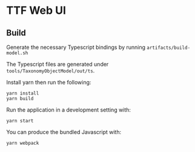 # TTF Web UI

## Build

Generate the necessary Typescript bindings by running `artifacts/build-model.sh`

The Typescript files are generated under `tools/TaxonomyObjectModel/out/ts`.

Install yarn then run the following:
```
yarn install
yarn build
```

Run the application in a development setting with:
```
yarn start
```

You can produce the bundled Javascript with:
```
yarn webpack
```